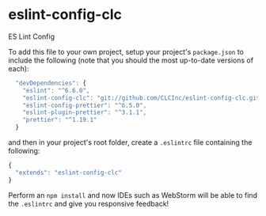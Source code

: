 # eslint-config-clc
ES Lint Config

To add this file to your own project, setup your project's `package.json` to include
the following (note that you should the most up-to-date versions of each):
```js
  "devDependencies": {
    "eslint": "^6.6.0",
    "eslint-config-clc": "git://github.com/CLCInc/eslint-config-clc.git",
    "eslint-config-prettier": "^6.5.0",
    "eslint-plugin-prettier": "^3.1.1",
    "prettier": "^1.19.1"
  }
```
and then in your project's root folder, create a `.eslintrc` file containing the following:
```js
{
  "extends": "eslint-config-clc"
}
```

Perform an `npm install` and now IDEs such as WebStorm will be able to find the `.eslintrc`
and give you responsive feedback!
